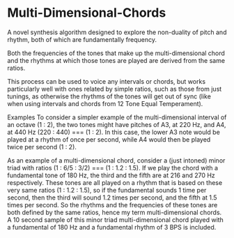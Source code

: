 # Multi-Dimensional-Chords

A novel synthesis algorithm designed to explore the non-duality of pitch and rhythm, both of which are fundamentally frequency.

Both the frequencies of the tones that make up the multi-dimensional chord and the rhythms at which those tones are played are derived from the same ratios.

This process can be used to voice any intervals or chords, but works particularly well with ones related by simple ratios, such as those from just tunings, as otherwise the rhythms of the tones will get out of sync (like when using intervals and chords from 12 Tone Equal Temperament).


Examples
To consider a simpler example of the multi-dimensional interval of an octave (1 : 2), the two tones might have pitches of A3, at 220 Hz, and A4, at 440 Hz (220 : 440) === (1 : 2). In this case, the lower A3 note would be played at a rhythm of once per second, while A4 would then be played twice per second (1 : 2).

As an example of a multi-dimensional chord, consider a (just intoned) minor triad with ratios (1 : 6/5 : 3/2) === (1 : 1.2 : 1.5). If we play the chord with a fundamental tone of 180 Hz, the third and the fifth are at 216 and 270 Hz respectively. These tones are all played on a rhythm that is based on these very same ratios (1 : 1.2 : 1.5), so if the fundamental sounds 1 time per second, then the third will sound 1.2 times per second, and the fifth at 1.5 times per second. So the rhythms and the frequencies of these tones are both defined by the same ratios, hence my term multi-dimensional chords.
A 10 second sample of this minor triad multi-dimensional chord played with a fundamental of 180 Hz and a fundamental rhythm of 3 BPS is included.
